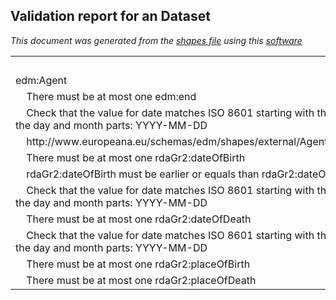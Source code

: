 ## Validation report for an Dataset
_This document was generated from the [shapes file](/shapes-edm/src/main/resources/etc/edm/shapes/external/Agent.ttl) using this [software](/shapes-doc)_


<html><body><table><tr><td></td>
<td>perRecord</td><td>total</td></tr><tr><td>edm:Agent</td>
</tr>
<tr><td>&nbsp;&nbsp;&nbsp;&nbsp;There must be at most one edm:end</td>
<td align='right'>80</td><td align='right'>80</td></tr>
<tr><td>&nbsp;&nbsp;&nbsp;&nbsp;Check that the value for date matches ISO 8601 starting with
                    the year and hyphenating the day and month parts: 
                    YYYY-MM-DD</td>
<td align='right'>560</td><td align='right'>569</td></tr>
<tr><td>&nbsp;&nbsp;&nbsp;&nbsp;http://www.europeana.eu/schemas/edm/shapes/external/Agent/edm_isRelatedTo#type</td>
<td align='right'>12</td><td align='right'>26</td></tr>
<tr><td>&nbsp;&nbsp;&nbsp;&nbsp;There must be at most one rdaGr2:dateOfBirth</td>
<td align='right'>181</td><td align='right'>181</td></tr>
<tr><td>&nbsp;&nbsp;&nbsp;&nbsp;rdaGr2:dateOfBirth must be earlier or equals than 
                    rdaGr2:dateOfDeath</td>
<td align='right'>35</td><td align='right'>43</td></tr>
<tr><td>&nbsp;&nbsp;&nbsp;&nbsp;Check that the value for date matches ISO 8601 starting with
                    the year and hyphenating the day and month parts: 
                    YYYY-MM-DD</td>
<td align='right'>1179</td><td align='right'>1207</td></tr>
<tr><td>&nbsp;&nbsp;&nbsp;&nbsp;There must be at most one rdaGr2:dateOfDeath</td>
<td align='right'>80</td><td align='right'>80</td></tr>
<tr><td>&nbsp;&nbsp;&nbsp;&nbsp;Check that the value for date matches ISO 8601 starting with
                    the year and hyphenating the day and month parts: 
                    YYYY-MM-DD</td>
<td align='right'>560</td><td align='right'>569</td></tr>
<tr><td>&nbsp;&nbsp;&nbsp;&nbsp;There must be at most one rdaGr2:placeOfBirth</td>
<td align='right'>1309</td><td align='right'>1309</td></tr>
<tr><td>&nbsp;&nbsp;&nbsp;&nbsp;There must be at most one rdaGr2:placeOfDeath</td>
<td align='right'>407</td><td align='right'>407</td></tr>
<table>
</body></html>

